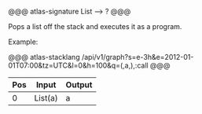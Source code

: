 @@@ atlas-signature
List
-->
?
@@@

Pops a list off the stack and executes it as a program. 

Example:

@@@ atlas-stacklang
/api/v1/graph?s=e-3h&e=2012-01-01T07:00&tz=UTC&l=0&h=100&q=(,a,),:call
@@@

| Pos | Input | Output|
|-----|-------|-------|
| 0   | List(a) | a  |
